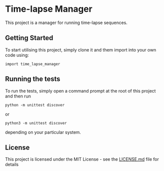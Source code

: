# Time-lapse Manager

This project is a manager for running time-lapse sequences.

## Getting Started

To start utilising this project, simply clone it and them import into your own code using:

```
import time_lapse_manager
```

## Running the tests

To run the tests, simply open a command prompt at the root of this project and then run

```
python -m unittest discover
```

or

```
python3 -m unittest discover
```

depending on your particular system.

## License

This project is licensed under the MIT License - see the [LICENSE.md](LICENSE.md) file for details
